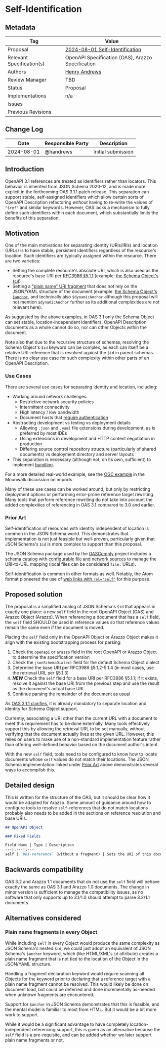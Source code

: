 # Self-Identification

## Metadata

|Tag |Value |
|---- | ---------------- |
|Proposal |[2024-08-01 Self-Identification](https://github.com/OAI/OpenAPI-Specification/tree/main/proposals/{2024-08-01-Self-Identification-and-Bundling.md})|
|Relevant Specification(s)|OpenAPI Specification (OAS), Arazzo Specification|
|Authors|[Henry Andrews](https://github.com/handrews)|
|Review Manager | TBD |
|Status |Proposal|
|Implementations |n/a|
|Issues | |
|Previous Revisions | |

## Change Log

|Date |Responsible Party |Description |
|---- | ---------------- | ---------- |
|2024-08-01 | @handrews | Initial submission

## Introduction

OpenAPI 3.1 references are treated as identifiers rather than locators.  This behavior is inherited from JSON Schema 2020-12, and is made more explicit in the forthcoming OAS 3.1.1 patch release.  This separation can support stable, self-assigned identifiers which allow certain sorts of OpenAPI Description refactoring _without_ having to re-write the values of `"$ref"` and similar keywords.  However, OAS lacks a mechanism to fully define such identifiers within each document, which substantially limits the benefits of this separation.

## Motivation

One of the main motivations for separating identity (URIs/IRIs) and location (URLs) is to have stable, persistent identifiers regardless of the resource's location.  Such identifiers are typically assigned within the resource.  There are two varieties:

* Setting the complete resource's absolute URI, which is also used as the resource's base URI per [RFC3986 §5.1.1](https://www.rfc-editor.org/rfc/rfc3986.html#section-5.1.1) (example: [the Schema Object's `$id`](https://www.ietf.org/archive/id/draft-bhutton-json-schema-01.html#name-the-id-keyword))
* Setting a ["plain name" URI fragment](https://www.w3.org/TR/2012/WD-fragid-best-practices-20121025/#dfn-plain-name-fragid) that does not rely on the JSON/YAML structure of the document (example: [the Schema Object's `$anchor`](https://www.ietf.org/archive/id/draft-bhutton-json-schema-01.html#name-defining-location-independe), and technically also `$dynamicAnchor` although this proposal will not mention `$dynamicAnchor` further as its additional complexities are not relevant here).

As suggested by the above examples, in OAS 3.1 only the Schema Object can set stable, location-independent identifiers.  OpenAPI Description documents as a whole cannot do so, nor can other Objects within the document.

Note also that due to the recursive structure of schemas, resolving the Schema Object's `$id` keyword can be complex, as each can itself be a relative URI-reference that is resolved against the `$id` in parent schemas.  There is no clear use case for such complexity within other parts of an OpenAPI Description.

### Use Cases

There are several use cases for separating identity and location, including:

* Working around network challenges:
    * Restrictive network security policies
    * Intermittent connectivity
    * High latency / low bandwidth
    * Document hosts that [require authentication](https://github.com/OAI/OpenAPI-Specification/issues/3270)
* Abstracting development vs testing vs deployment details
    * Allowing `.json` and `.yaml` file extensions during development, as is preferred by most IDEs
    * Using extensions in development and HTTP content negotiation in production
    * Differing source control repository structure (particularly of shared documents) vs deployment directory and server layouts
* This separation is necessary (although not, on its own, sufficient) to implement [bundling](https://www.openapis.org/blog/2021/08/23/json-schema-bundling-finally-formalised).

For a more detailed real-world example, see the [OGC example](https://github.com/OAI/sig-moonwalk/discussions/72#user-content-ogc) in the Moonwalk discussion on imports.

Many of these use cases can be worked around, but only by restricting deployment options or performing error-prone reference target rewriting.  Many tools that perform reference rewriting do not take into account the added complexities of referencing in OAS 3.1 compared to 3.0 and earlier.

### Prior Art

Self-identification of resources with identity independent of location is common in the JSON Schema world.  This demonstrates that implementation is not just feasible but well-proven, particularly given that JSON Schema's `$id` is more complex to support than this proposal.

The JSON Schema package used by the [OASComply](https://github.com/OAI/oascomply) project includes a [schema catalog](https://jschon.readthedocs.io/en/latest/tutorial/catalog.html) with [configurable file and network sources](https://jschon.readthedocs.io/en/latest/examples/file_based_schemas.html) to manage the URI-to-URL mapping (local files can be considered `file:` URLs).

Self-identification is common in other formats as well.  Notably, the Atom format pioneered the use of [web links with `rel="self"`](https://www.rfc-editor.org/rfc/rfc4287.html#section-4.2.7.2) for this purpose.

## Proposed solution

The proposal is a simplified analog of JSON Schema's `$id` that appears in exactly one place: a new `self` field in the root OpenAPI Object (OAS) and Arazzo Object (Arazzo).  When referencing a document that has a `self` field, the `self` field SHOULD be used in reference values so that reference values remain the same even if the document is moved.

Placing the `self` field only in the OpenAPI Object or Arazzo Object makes it align with the existing bootstrapping process for parsing:

1.  Check the `openapi` or `arazzo` field in the root OpenAPI or Arazzo Object to determine the specification version
1.  Check the `jsonSchemaDialect` field for the default Schema Object dialect
1.  Determine the base URI per RFC3986 §5.1.2-5.1.4 (in most cases, use the retrieval URL per §5.1.3)
1.  ***NEW*** Check the `self` field for a base URI per RFC3986 §5.1.1; if it exists, resolve it against the base URI from the previous step and use the result as the document's actual base URI
1.  Continue parsing the remainder of the document as usual

As [OAS 3.1.1 clarifies](https://github.com/OAI/OpenAPI-Specification/pull/3758), it is already mandatory to separate location and identity for Schema Object support.

Currently, associating a URI other than the current URL with a document to meet this requirement has to be done externally.  Many tools effectively support this by allowing the retrieval URL to be set manually, without verifying that the document actually lives at the given URL.  However, this relies on users to make use of a non-standard implementation feature rather than offering well-defined behavior based on the document author's intent.

With the new `self` field, tools need to be configured to know how to locate documents whose `self` values do not match their locations.  The JSON Schema implementation linked under [Prior Art](#prior-art) above demonstrates several ways to accomplish this.

## Detailed design

This is written for the structure of the OAS, but it should be clear how it would be adapted for Arazzo.  Some amount of guidance around how to configure tools to resolve `self`-references that do not match locations probably also needs to be added in the sections on reference resolution and base URIs.

```MARKDOWN
## OpenAPI Object

### Fixed Fields

Field Name | Type | Description
---|:---|:---
self | `URI-reference` (without a fragment) | Sets the URI of this document, which also serves as its base URI in accordance with [RFC 3986 §5.1.1](https://www.rfc-editor.org/rfc/rfc3986#section-5.1.1); the value MUST NOT be the empty string and MUST NOT contain a fragment
```

## Backwards compatibility

OAS 3.2 and Arazzo 1.1 documents that do not use the `self` field will behave exactly the same as OAS 3.1 and Arazzo 1.0 documents.  The change in minor version is sufficient to manage the compatibility issues, as no software that only supports up to 3.1/1.0 should attempt to parse 3.2/1.1 documents.

## Alternatives considered

### Plain name fragments in every Object

While including `self` in every Object would produce the same complexity as JSON Schema's nested `$id`, we could just adopt an equivalent of JSON Schema's `$anchor` keyword, which (like HTML/XML's `id` attribute) creates a plain name fragment that is not tied to the location of the Object in the JSON/YAML structure.

Handling a fragment declaration keyword would require scanning all Objects for the keyword prior to declaring that a reference target with a plain name fragment cannot be resolved.  This would likely be done on document load, but could be deferred and done incrementally as-needed when unknown fragments are encountered.

Support for `$anchor` in JSON Schema demonstrates that this is feasible, and the mental model is familiar to most from HTML.  But it would be a bit more work to support.

While it would be a significant advantage to have completely location-independent referencing support, this is given as an alternative because the `self` field is a pre-requisite, and can be added whether we later support plain name fragments or not.
